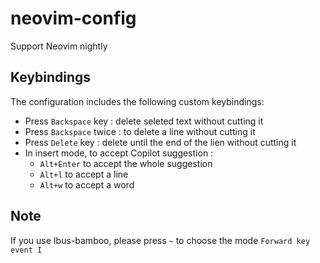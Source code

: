 #  neovim-config

Support Neovim nightly

## Keybindings

The configuration includes the following custom keybindings:

- Press `Backspace` key : delete seleted text without cutting it
- Press `Backspace` twice : to delete a line without cutting it
- Press `Delete` key : delete until the end of the lien without cutting it
- In insert mode, to accept Copilot suggestion :
    - `Alt+Enter` to accept the whole suggestion
    - `Alt+l` to accept a line
    - `Alt+w` to accept a word

## Note

If you use Ibus-bamboo, please press `~` to choose the mode `Forward key event I`
